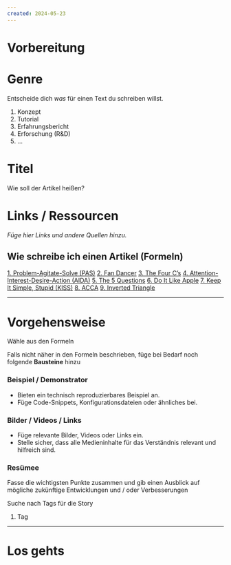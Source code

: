 ```yaml
---
created: 2024-05-23
---
```


# Vorbereitung

# Genre

Entscheide dich _was_ für einen Text du schreiben willst.

1. Konzept
2. Tutorial
3. Erfahrungsbericht
4. Erforschung (R&D)
5. ...

# Titel

Wie soll der Artikel heißen?

# Links / Ressourcen

_Füge hier Links und andere Quellen hinzu._

## Wie schreibe ich einen Artikel (Formeln)

[1. Problem-Agitate-Solve (PAS)](https://www.drip.com/blog/copywriting-formulas#1)
[2. Fan Dancer](https://www.drip.com/blog/copywriting-formulas#2)
[3. The Four C’s](https://www.drip.com/blog/copywriting-formulas#3)
[4. Attention-Interest-Desire-Action (AIDA)](https://www.drip.com/blog/copywriting-formulas#4)
[5. The 5 Questions](https://www.drip.com/blog/copywriting-formulas#5)
[6. Do It Like Apple](https://www.drip.com/blog/copywriting-formulas#6)
[7. Keep It Simple, Stupid (KISS)](https://www.drip.com/blog/copywriting-formulas#7)
[8. ACCA](https://www.drip.com/blog/copywriting-formulas#8)
[9. Inverted Triangle](https://www.drip.com/blog/copywriting-formulas#9)

---

# Vorgehensweise

Wähle aus den Formeln

Falls nicht näher in den Formeln beschrieben, füge bei Bedarf noch folgende **Bausteine** hinzu

### Beispiel / Demonstrator

- Bieten ein technisch reproduzierbares Beispiel an.
- Füge Code-Snippets, Konfigurationsdateien oder ähnliches bei.

### Bilder / Videos / Links

- Füge relevante Bilder, Videos oder Links ein.
- Stelle sicher, dass alle Medieninhalte für das Verständnis relevant und hilfreich sind.

### Resümee

Fasse die wichtigsten Punkte zusammen und gib einen Ausblick auf mögliche zukünftige Entwicklungen und / oder Verbesserungen

Suche nach Tags für die Story

1. Tag

---

# Los gehts
